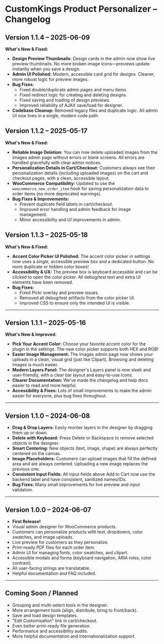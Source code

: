 # CustomKings Product Personalizer – Changelog

## Version 1.1.4 – 2025-06-09

**What's New & Fixed:**
- **Design Preview Thumbnails:** Design cards in the admin now show live preview thumbnails. No more broken image icons—previews update instantly when you save a design.
- **Admin UI Polished:** Modern, accessible card grid for designs. Cleaner, more robust logic for preview images.
- **Bug Fixes:**
  - Fixed double/duplicate admin pages and menu items.
  - Fixed redirect logic for creating and deleting designs.
  - Fixed saving and loading of design previews.
  - Improved reliability of AJAX save/load for designer.
- **Codebase Cleanup:** Removed legacy files and duplicate logic. All admin UI now lives in a single, modern code path.

## Version 1.1.2 – 2025-05-17

**What's New & Fixed:**
- **Reliable Image Deletion:** You can now delete uploaded images from the Images admin page without errors or blank screens. All errors are handled gracefully with clear admin notices.
- **Personalization Details in Cart/Checkout:** Customers always see their personalization details (including uploaded images) on the cart and checkout pages, with a clean, accessible layout.
- **WooCommerce Compatibility:** Updated to use the `woocommerce_new_order_item` hook for saving personalization data to order items (no more deprecated warnings).
- **Bug Fixes & Improvements:**
  - Prevent duplicate field labels in cart/checkout.
  - Improved error handling and admin feedback for image management.
  - Minor accessibility and UI improvements in admin.

## Version 1.1.3 – 2025-05-18

**What's New & Fixed:**
- **Accent Color Picker UI Polished:** The accent color picker in settings now uses a single, accessible preview box and a dedicated button. No more duplicate or hidden color boxes!
- **Accessibility & UX:** The preview box is keyboard accessible and can be clicked to open the color picker. All debug/test text and extra UI elements have been removed.
- **Bug Fixes:**
  - Fixed Pickr overlay and preview issues.
  - Removed all debug/test artifacts from the color picker UI.
  - Improved CSS to ensure only the intended UI is visible.

---

## Version 1.1.1 – 2025-05-16

**What's New & Improved:**
- **Pick Your Accent Color:** Choose your favorite accent color for the plugin in the settings. The new color picker supports both HEX and RGB!
- **Easier Image Management:** The Images admin page now shows your uploads in a clean, visual grid (just like Clipart). Browsing and deleting images is much easier.
- **Modern Layers Panel:** The designer's Layers panel is now sleek and user-friendly, with a clear bar layout and easy-to-use icons.
- **Clearer Documentation:** We've made the changelog and help docs easier to read and more helpful.
- **Accessibility & Fixes:** Lots of small improvements to make the admin easier for everyone, plus bug fixes throughout.

---

## Version 1.1.0 – 2024-06-08

- **Drag & Drop Layers:** Easily reorder layers in the designer by dragging them up or down.
- **Delete with Keyboard:** Press Delete or Backspace to remove selected objects in the designer.
- **Smart Centering:** New objects (text, image, shape) are always perfectly centered on the canvas.
- **Image Placeholders:** Customers can upload images that fill the defined area and are always centered. Uploading a new image replaces the previous one.
- **Consistent Input Fields:** All input fields above Add to Cart now use the backend label and have consistent, sanitized names/IDs.
- **Bug Fixes:** Many small improvements for live preview and input validation.

---

## Version 1.0.0 – 2024-06-07

- **First Release!**
- Visual admin designer for WooCommerce products.
- Customers can personalize products with text, dropdowns, color swatches, and image uploads.
- Live preview for customers as they personalize.
- Print-ready PDF files for each order item.
- Admin UI for managing fonts, color swatches, and clipart.
- Accessible modals and forms (keyboard navigation, ARIA roles, color contrast).
- All user-facing strings are translatable.
- Helpful documentation and FAQ included.

---

## Coming Soon / Planned
- Grouping and multi-select tools in the designer.
- More arrangement tools (align, distribute, bring to front/back).
- Save and load design templates.
- "Edit Customisation" link in cart/checkout.
- Even better print-ready file generation.
- Performance and accessibility audits.
- More helpful documentation and internationalization support. 